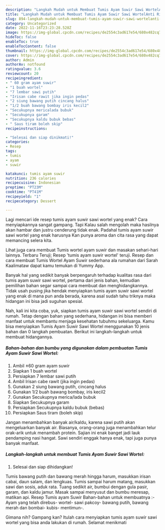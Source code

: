 ```yaml
---
description: "Langkah Mudah untuk Membuat Tumis Ayam Suwir Sawi WortelAnti Ribet"
title: "Langkah Mudah untuk Membuat Tumis Ayam Suwir Sawi WortelAnti Ribet"
slug: 894-langkah-mudah-untuk-membuat-tumis-ayam-suwir-sawi-wortelanti-ribet
category: Uncategorized
date: 2022-11-16T23:23:28.528Z
image: https://img-global.cpcdn.com/recipes/de2554c3ad617e54/680x482cq70/tumis-ayam-suwir-sawi-wortel-foto-resep-utama.jpg
hideToc: false
enableToc: true
enableTocContent: false
thumbnail: https://img-global.cpcdn.com/recipes/de2554c3ad617e54/680x482cq70/tumis-ayam-suwir-sawi-wortel-foto-resep-utama.jpg
cover: https://img-global.cpcdn.com/recipes/de2554c3ad617e54/680x482cq70/tumis-ayam-suwir-sawi-wortel-foto-resep-utama.jpg
author: Admin
authorAv: notfound
ratingvalue: 3.6
reviewcount: 20
recipeingredient:
- " 60 gram ayam suwir"
- "1 buah wortel"
- "7 lembar sawi putih"
- "Irisan cabe rawit jika ingin pedas"
- "2 siung bawang putih cincang halus"
- "1/2 buah bawang bombay iris kecil2"
- "Secukupnya mericalada bubuk"
- "Secukupnya garam"
- "Secukupnya kaldu bubuk bebas"
- " Saus tiram boleh skip"
recipeinstructions:

- "Selesai dan siap dinikmati!"
categories:
- Resep
tags:
- tumis
- ayam
- suwir

katakunci: tumis ayam suwir 
nutrition: 236 calories
recipecuisine: Indonesian
preptime: "PT23M"
cooktime: "PT41M"
recipeyield: "1"
recipecategory: Dessert

---
```



Lagi mencari ide resep tumis ayam suwir sawi wortel yang enak? Cara menyiapkannya sangat gampang. Tapi Kalau salah mengolah maka hasilnya akan hambar dan justru cenderung tidak enak. Padahal tumis ayam suwir sawi wortel yang enak harusnya Kan punya aroma dan cita rasa yang dapat memancing selera kita.


Lihat juga cara membuat Tumis wortel ayam suwir dan masakan sehari-hari lainnya. Terbaru Teruji; Resep &#39;tumis ayam suwir wortel&#39; teruji. Resep dan cara membuat Tumis Wortel Ayam Suwir sederhana ala rumahan dari Sarah Kaalimataw dapat kamu temukan di Yummy App.

Banyak hal yang sedikit banyak berpengaruh terhadap kualitas rasa dari tumis ayam suwir sawi wortel, pertama dari jenis bahan, kemudian pemilihan bahan segar sampai cara membuat dan menghidangkannya. Tidak usah pusing jika hendak menyiapkan tumis ayam suwir sawi wortel yang enak di mana pun anda berada, karena asal sudah tahu triknya maka hidangan ini bisa jadi suguhan spesial.


Nah, kali ini kita coba, yuk, siapkan tumis ayam suwir sawi wortel sendiri di rumah. Tetap dengan bahan yang sederhana, hidangan ini bisa memberi manfaat untuk membantu menjaga kesehatan tubuhmu sekeluarga. Kamu bisa menyiapkan Tumis Ayam Suwir Sawi Wortel menggunakan 10 jenis bahan dan 0 langkah pembuatan. Berikut ini langkah-langkah untuk membuat hidangannya.

<!--inarticleads1-->

##### Bahan-bahan dan bumbu yang digunakan dalam pembuatan Tumis Ayam Suwir Sawi Wortel:

1. Ambil  ±60 gram ayam suwir
1. Siapkan 1 buah wortel
1. Persiapkan 7 lembar sawi putih
1. Ambil Irisan cabe rawit (jika ingin pedas)
1. Gunakan 2 siung bawang putih, cincang halus
1. Gunakan 1/2 buah bawang bombay, iris kecil2
1. Gunakan Secukupnya merica/lada bubuk
1. Siapkan Secukupnya garam
1. Persiapkan Secukupnya kaldu bubuk (bebas)
1. Persiapkan  Saus tiram (boleh skip)


Jangan menambahkan banyak air/kaldu, karena sawi putih akan mengeluarkan banyak air. Biasanya, orang-orang juga menambahkan telur orak-arik untuk menambah protein. Sajian ini enak banget jadi lauk pendamping nasi hangat. Sawi sendiri enggak hanya enak, tapi juga punya banyak manfaat. 

<!--inarticleads2-->

##### Langkah-langkah untuk membuat Tumis Ayam Suwir Sawi Wortel:


1. Selesai dan siap dihidangkan!

Tumis bawang putih dan bawang merah hingga harum, masukkan irisan cabai, daun salam, dan lengkuas. Tumis sampai harum matang, masukkan sawi dan sosis, aduk rata. Tuang sedikit air, bumbui dengan gula pasir, garam, dan kaldu jamur. Masak sampai menyusut dan bumbu meresap, matikan api. Resep Tumis ayam Suwir Bahan-bahan untuk membuatnya :- Ayam yang telah direbus- wortel- sawi pakcoy- bawang putih, bawang merah dan bombai- kubis- mentimun-. 

Gimana nih? Gampang kan? Itulah cara menyiapkan tumis ayam suwir sawi wortel yang bisa anda lakukan di rumah. Selamat menikmati

